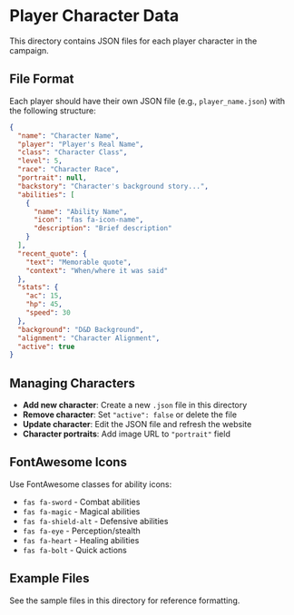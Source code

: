 # Player Character Data

This directory contains JSON files for each player character in the campaign.

## File Format

Each player should have their own JSON file (e.g., `player_name.json`) with the following structure:

```json
{
  "name": "Character Name",
  "player": "Player's Real Name",
  "class": "Character Class",
  "level": 5,
  "race": "Character Race",
  "portrait": null,
  "backstory": "Character's background story...",
  "abilities": [
    {
      "name": "Ability Name",
      "icon": "fas fa-icon-name",
      "description": "Brief description"
    }
  ],
  "recent_quote": {
    "text": "Memorable quote",
    "context": "When/where it was said"
  },
  "stats": {
    "ac": 15,
    "hp": 45,
    "speed": 30
  },
  "background": "D&D Background",
  "alignment": "Character Alignment",
  "active": true
}
```

## Managing Characters

- **Add new character**: Create a new `.json` file in this directory
- **Remove character**: Set `"active": false` or delete the file
- **Update character**: Edit the JSON file and refresh the website
- **Character portraits**: Add image URL to `"portrait"` field

## FontAwesome Icons

Use FontAwesome classes for ability icons:
- `fas fa-sword` - Combat abilities
- `fas fa-magic` - Magical abilities  
- `fas fa-shield-alt` - Defensive abilities
- `fas fa-eye` - Perception/stealth
- `fas fa-heart` - Healing abilities
- `fas fa-bolt` - Quick actions

## Example Files

See the sample files in this directory for reference formatting.